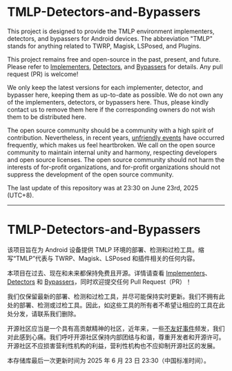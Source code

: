 # TMLP-Detectors-and-Bypassers

This project is designed to provide the TMLP environment implementers, detectors, and bypassers for Android devices. The abbreviation "TMLP" stands for anything related to TWRP, Magisk, LSPosed, and Plugins. 

This project remains free and open-source in the past, present, and future. Please refer to [Implementers](./Implementers/README.md), [Detectors](./Detectors/README.md), and [Bypassers](./Bypassers/README.md) for details. Any pull request (PR) is welcome! 

We only keep the latest versions for each implementer, detector, and bypasser here, keeping them as up-to-date as possible. We do not own any of the implementers, detectors, or bypassers here. Thus, please kindly contact us to remove them here if the corresponding owners do not wish them to be distributed here. 

The open source community should be a community with a high spirit of contribution. Nevertheless, in recent years, [unfriendly events](./Events/README.md) have occurred frequently, which makes us feel heartbroken. We call on the open source community to maintain internal unity and harmony, respecting developers and open source licenses. The open source community should not harm the interests of for-profit organizations, and for-profit organizations should not suppress the development of the open source community. 

The last update of this repository was at 23:30 on June 23rd, 2025 (UTC+8). 

---

# TMLP-Detectors-and-Bypassers

该项目旨在为 Android 设备提供 TMLP 环境的部署、检测和过检工具。缩写“TMLP”代表与 TWRP、Magisk、LSPosed 和插件相关的任何内容。

本项目在过去、现在和未来都保持免费且开源。详情请查看 [Implementers](./Implementers/README.md)、[Detectors](./Detectors/README.md) 和 [Bypassers](./Bypassers/README.md)，同时欢迎提交任何 Pull Request（PR）！

我们仅保留最新的部署、检测和过检工具，并尽可能保持实时更新。我们不拥有此处的部署、检测或过检工具。因此，如这些工具的所有者不希望让相应的工具在此处分发，请联系我们删除。

开源社区应当是一个具有高贡献精神的社区，近年来，一些[不友好事件](./Events/README.md)频发，我们对此感到心痛。我们呼吁开源社区保持内部团结与和谐，尊重开发者和开源许可。开源社区不应损害营利性机构的利益，营利性机构也不应抑制开源社区的发展。

本存储库最后一次更新时间为 2025 年 6 月 23 日 23:30（中国标准时间）。
